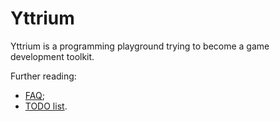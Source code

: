 # Yttrium

Yttrium is a programming playground trying to become a game development toolkit.

Further reading:
* [FAQ](doc/faq.md);
* [TODO list](doc/todo.md).
